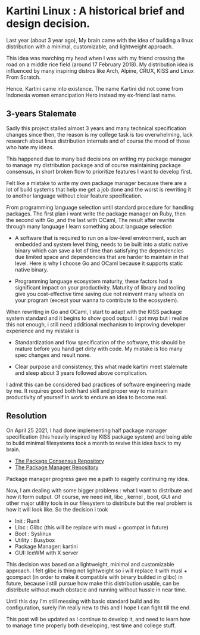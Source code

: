 # Kartini Linux : A historical brief and design decision.

Last year (about 3 year ago), My brain came with the idea of building a linux distribution with a minimal, customizable, 
and lightweight approach.

This idea was marching my head when I was with my friend crossing the road on a middle rice field (around 17 February 2018). 
My distribution idea is influenced by many inspiring distros like Arch, Alpine, CRUX, KISS and Linux From Scratch.

Hence, Kartini came into existence. The name Kartini did not come from Indonesia women emancipation Hero instead my ex-friend
 last name.

## 3-years Stalemate

Sadly this project stalled almost 3 years and many technical specification changes since then, the reason is my college task
 is too overwhelming, lack research about linux distribution internals and of course the mood of those who hate my ideas.

This happened due to many bad decisions on writing my package manager to manage my distribution package and of course maintaining
 package consensus, in short broken flow to prioritize features I want to develop first.

Felt like a mistake to write my own package manager because there are a lot of build systems that help me get a job done and
 the worst is rewriting it to another language without clear feature specification.

From programming language selection until standard procedure for handling packages. The first plan i want write the package
 manager on Ruby, then the second with Go ,and the last with OCaml, The result after rewrite through many language I learn 
 something about language selection

- A software that is required to run on a low-level environment, such an embedded and system level thing, needs to be
  built into a static native binary which can save a lot of time than satisfying the dependencies due limited 
  space and dependencies that are harder to maintain in that level. Here is why I choose Go and OCaml because 
  it supports static native binary.

- Programming language ecosystem maturity, these factors had a significant impact on your productivity. Maturity of
  library and tooling give you cost-effective time saving due not reinvent many wheels on your program (except your wanna 
  to contribute to the ecosystem).


When rewriting in Go and OCaml, I start to adapt with the KISS package system standard and it begins to show good
 output. I got mvp but i realize this not enough, i still need additional mechanism to improving developer
  experience and my mistake is

- Standardization and flow specification of the software, this should be mature before you hand get dirty with code.
  My mistake is too many spec changes and result none.


- Clear purpose and consistency, this what made kartini meet stalemate and sleep about 3 years followed above
 complication.

I admit this can be considered bad practices of software engineering made by me. It requires good both hard skill
 and proper way to maintain productivity of yourself in work to endure an idea to become real.


## Resolution

On April 25 2021, I had done implementing half package manager specification (this heavily inspired by KISS package
 system) and being able to build minimal filesystems took a month to revive this idea back to my brain.

 - [The Package Consensus Repository](https://github.com/kartini-linux)
 - [The Package Manager Repository](https://github.com/52ml/kartini)

Package manager progress gave me a path to eagerly continuing my idea. 

Now, I am dealing with some bigger
 problems : what I want to distribute and how it form output. Of course, we need init, libc , kernel , boot, GUI and other major utility
  tools in our filesystem to distribute but the real problem is how it will look like. So the decision i took

- Init : Runit
- Libc : Glibc (this will be replace with musl + gcompat in future)
- Boot : Syslinux
- Utility : Busybox
- Package Manager: kartini
- GUI: IceWM with X server

This decision was based on a lightweight, minimal and customizable approach. I felt glibc is thing not lightweight
so i will replace it with musl + gcompact (in order to make it compatible with binary builded in glibc) in future,
because i still pursue how make this distribution usable, can be distribute without much obstacle and running without hussle 
in near time.

Until this day I'm still messing with basic standard build and its configuration, surely I'm really new to this and
 I hope I can fight till the end. 
  
This post will be updated as I continue to develop it, and need to learn how to
manage time properly both developing, rest time and college stuff.
